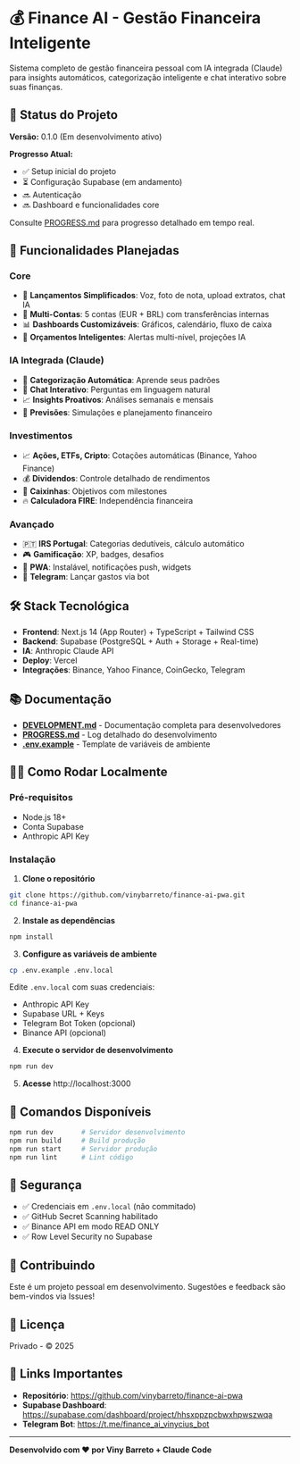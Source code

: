 # 💰 Finance AI - Gestão Financeira Inteligente

Sistema completo de gestão financeira pessoal com IA integrada (Claude) para insights automáticos, categorização inteligente e chat interativo sobre suas finanças.

## 🚀 Status do Projeto

**Versão:** 0.1.0 (Em desenvolvimento ativo)

**Progresso Atual:**
- ✅ Setup inicial do projeto
- ⏳ Configuração Supabase (em andamento)
- 🔜 Autenticação
- 🔜 Dashboard e funcionalidades core

Consulte [PROGRESS.md](./PROGRESS.md) para progresso detalhado em tempo real.

## 🎯 Funcionalidades Planejadas

### Core
- 💸 **Lançamentos Simplificados**: Voz, foto de nota, upload extratos, chat IA
- 🏦 **Multi-Contas**: 5 contas (EUR + BRL) com transferências internas
- 📊 **Dashboards Customizáveis**: Gráficos, calendário, fluxo de caixa
- 🎯 **Orçamentos Inteligentes**: Alertas multi-nível, projeções IA

### IA Integrada (Claude)
- 🤖 **Categorização Automática**: Aprende seus padrões
- 💬 **Chat Interativo**: Perguntas em linguagem natural
- 📈 **Insights Proativos**: Análises semanais e mensais
- 🔮 **Previsões**: Simulações e planejamento financeiro

### Investimentos
- 📈 **Ações, ETFs, Cripto**: Cotações automáticas (Binance, Yahoo Finance)
- 💰 **Dividendos**: Controle detalhado de rendimentos
- 🎯 **Caixinhas**: Objetivos com milestones
- 🔥 **Calculadora FIRE**: Independência financeira

### Avançado
- 🇵🇹 **IRS Portugal**: Categorias dedutíveis, cálculo automático
- 🎮 **Gamificação**: XP, badges, desafios
- 📱 **PWA**: Instalável, notificações push, widgets
- 📲 **Telegram**: Lançar gastos via bot

## 🛠 Stack Tecnológica

- **Frontend**: Next.js 14 (App Router) + TypeScript + Tailwind CSS
- **Backend**: Supabase (PostgreSQL + Auth + Storage + Real-time)
- **IA**: Anthropic Claude API
- **Deploy**: Vercel
- **Integrações**: Binance, Yahoo Finance, CoinGecko, Telegram

## 📚 Documentação

- **[DEVELOPMENT.md](./DEVELOPMENT.md)** - Documentação completa para desenvolvedores
- **[PROGRESS.md](./PROGRESS.md)** - Log detalhado do desenvolvimento
- **[.env.example](./.env.example)** - Template de variáveis de ambiente

## 🏃‍♂️ Como Rodar Localmente

### Pré-requisitos
- Node.js 18+
- Conta Supabase
- Anthropic API Key

### Instalação

1. **Clone o repositório**
```bash
git clone https://github.com/vinybarreto/finance-ai-pwa.git
cd finance-ai-pwa
```

2. **Instale as dependências**
```bash
npm install
```

3. **Configure as variáveis de ambiente**
```bash
cp .env.example .env.local
```

Edite `.env.local` com suas credenciais:
- Anthropic API Key
- Supabase URL + Keys
- Telegram Bot Token (opcional)
- Binance API (opcional)

4. **Execute o servidor de desenvolvimento**
```bash
npm run dev
```

5. **Acesse** http://localhost:3000

## 📖 Comandos Disponíveis

```bash
npm run dev       # Servidor desenvolvimento
npm run build     # Build produção
npm run start     # Servidor produção
npm run lint      # Lint código
```

## 🔐 Segurança

- ✅ Credenciais em `.env.local` (não commitado)
- ✅ GitHub Secret Scanning habilitado
- ✅ Binance API em modo READ ONLY
- ✅ Row Level Security no Supabase

## 🤝 Contribuindo

Este é um projeto pessoal em desenvolvimento. Sugestões e feedback são bem-vindos via Issues!

## 📝 Licença

Privado - © 2025

## 🔗 Links Importantes

- **Repositório**: https://github.com/vinybarreto/finance-ai-pwa
- **Supabase Dashboard**: https://supabase.com/dashboard/project/hhsxppzpcbwxhpwszwqa
- **Telegram Bot**: https://t.me/finance_ai_vinycius_bot

---

**Desenvolvido com ❤️ por Viny Barreto + Claude Code**

